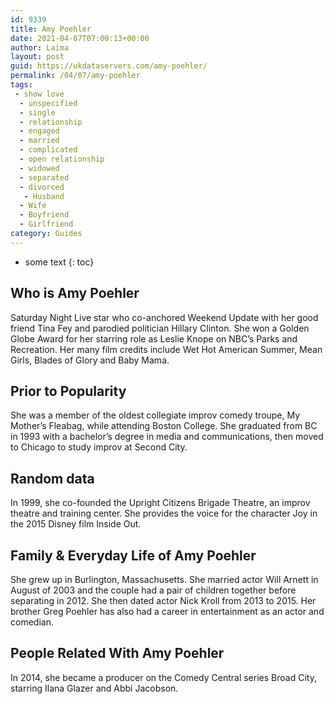 ```yaml
---
id: 9339
title: Amy Poehler
date: 2021-04-07T07:00:13+00:00
author: Laima
layout: post
guid: https://ukdataservers.com/amy-poehler/
permalink: /04/07/amy-poehler
tags:
 - show love
  - unspecified
  - single
  - relationship
  - engaged
  - married
  - complicated
  - open relationship
  - widowed
  - separated
  - divorced
   - Husband
  - Wife
  - Boyfriend
  - Girlfriend
category: Guides
---
```


* some text
{: toc}


## Who is Amy Poehler
                  
                  
                  
Saturday Night Live star who co-anchored Weekend Update with her good friend Tina Fey and parodied politician Hillary Clinton. She won a Golden Globe Award for her starring role as Leslie Knope on NBC&#8217;s Parks and Recreation. Her many film credits include Wet Hot American Summer, Mean Girls, Blades of Glory and Baby Mama.  
                  
              
            
              
            
                
                
                
## Prior to Popularity
                  
                  
                  
She was a member of the oldest collegiate improv comedy troupe, My Mother&#8217;s Fleabag, while attending Boston College. She graduated from BC in 1993 with a bachelor&#8217;s degree in media and communications, then moved to Chicago to study improv at Second City. 
                  
              
            
              
            
                
                
                
## Random data
                  
                  
                  
In 1999, she co-founded the Upright Citizens Brigade Theatre, an improv theatre and training center. She provides the voice for the character Joy in the 2015 Disney film Inside Out. 
                  
              
            
              
            
                
                
                
## Family & Everyday Life of Amy Poehler
                  
                  
                  
She grew up in Burlington, Massachusetts. She married actor Will Arnett in August of 2003 and the couple had a pair of children together before separating in 2012. She then dated actor Nick Kroll from 2013 to 2015. Her brother Greg Poehler has also had a career in entertainment as an actor and comedian. 
                  
              
            
              
            
                
                
                
## People Related With Amy Poehler
                  
                  
                  
In 2014, she became a producer on the Comedy Central series Broad City, starring Ilana Glazer and Abbi Jacobson. 
                  
              
            
              
            
                
              
            
              
              
            
            
              
            
          
          
          